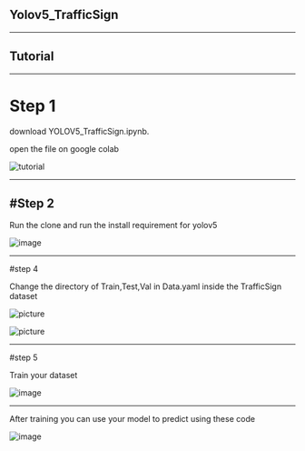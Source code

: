 ## Yolov5_TrafficSign
 ---
 ## Tutorial
  ---
 # Step 1
 download YOLOV5_TrafficSign.ipynb.
 
 open the file on google colab
 
 ![tutorial](https://user-images.githubusercontent.com/100404612/177835773-d6e65c1b-17db-467b-9c11-6c4dcfcf3be0.png)

---

#Step 2
---
Run the clone and run the install requirement for yolov5

![image](https://user-images.githubusercontent.com/100404612/177837026-b80629ce-cb18-4300-8d95-3a704bf03e4c.png)

---
#step 4

Change the directory of Train,Test,Val in Data.yaml inside the TrafficSign dataset

![picture](https://drive.google.com/uc?export=view&id=1WsDHg7_cWXL8OWBZgc9MEC15wx7Us5Wk)

![picture](https://drive.google.com/uc?export=view&id=1zrZ0Ov-8Ird1AeGfrvOMIQKo-K3UhQYq)

---
#step 5

Train your dataset

![image](https://user-images.githubusercontent.com/100404612/177840008-a1344c1f-93f6-4808-addd-f20d9fb63db1.png)

---
After training you can use your model to predict using these code

![image](https://user-images.githubusercontent.com/100404612/177840171-2bfed137-8383-4fe4-a0b5-58b10c8dbfb6.png)

